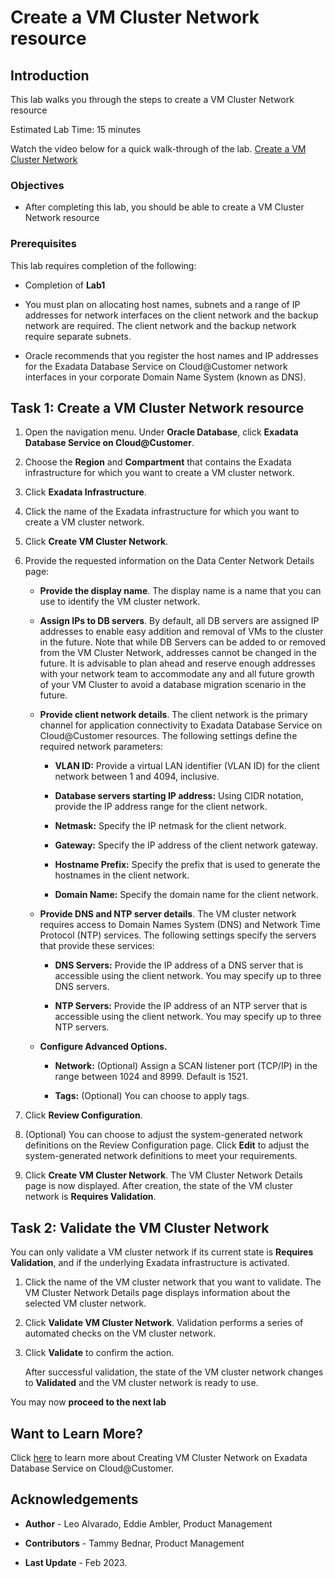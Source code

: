 
# Create a VM Cluster Network resource


## Introduction

This lab walks you through the steps to create a VM Cluster Network resource

Estimated Lab Time: 15 minutes

Watch the video below for a quick walk-through of the lab.
[Create a VM Cluster Network](youtube:5gaKF1ewyRg)




### Objectives

-   After completing this lab, you should be able to create a VM Cluster Network resource


### Prerequisites

This lab requires completion of the following:

* Completion of **Lab1**

* You must plan on allocating host names, subnets and a range of IP addresses for network interfaces on the client network and the backup network are required. The client network and the backup network require separate subnets.

* Oracle recommends that you register the host names and IP addresses for the Exadata Database Service on Cloud@Customer network interfaces in your corporate Domain Name System (known as DNS).



## Task 1: Create a VM Cluster Network resource

1. Open the navigation menu. Under **Oracle Database**, click **Exadata Database Service on Cloud@Customer**.

2. Choose the **Region** and **Compartment** that contains the Exadata infrastructure for which you want to create a VM cluster network.

3. Click **Exadata Infrastructure**.

4. Click the name of the Exadata infrastructure for which you want to create a VM cluster network.

5. Click **Create VM Cluster Network**.

6. Provide the requested information on the Data Center Network Details page:

    * **Provide the display name**. The display name is a name that you can use to identify the VM cluster network.

    * **Assign IPs to DB servers**. By default, all DB servers are assigned IP addresses to enable easy addition and removal of VMs to the cluster in the future. Note that while DB Servers can be added to or removed from the VM Cluster Network, addresses cannot be changed in the future. It is advisable to plan ahead and reserve enough addresses with your network team to accommodate any and all future growth of your VM Cluster to avoid a database migration scenario in the future.

    * **Provide client network details**. The client network is the primary channel for application connectivity to Exadata Database Service on Cloud@Customer resources. The following settings define the required network parameters:

        * **VLAN ID:** Provide a virtual LAN identifier (VLAN ID) for the client network between 1 and 4094, inclusive.

        * **Database servers starting IP address:** Using CIDR notation, provide the IP address range for the client network.

        * **Netmask:** Specify the IP netmask for the client network.

        * **Gateway:** Specify the IP address of the client network gateway.

        * **Hostname Prefix:** Specify the prefix that is used to generate the hostnames in the client network.

        * **Domain Name:** Specify the domain name for the client network.

    * **Provide DNS and NTP server details**. The VM cluster network requires access to Domain Names System (DNS) and Network Time Protocol (NTP) services. The following settings specify the servers that provide these services:

        * **DNS Servers:** Provide the IP address of a DNS server that is accessible using the client network. You may specify up to three DNS servers.

        * **NTP Servers:** Provide the IP address of an NTP server that is accessible using the client network. You may specify up to three NTP servers.

    * **Configure Advanced Options.**

        * **Network:** (Optional) Assign a SCAN listener port (TCP/IP) in the range between 1024 and 8999. Default is 1521.

        * **Tags:** (Optional) You can choose to apply tags.

7. Click **Review Configuration**.

8. (Optional) You can choose to adjust the system-generated network definitions on the Review Configuration page. Click **Edit** to adjust the system-generated network definitions to meet your requirements.

9. Click **Create VM Cluster Network**. The VM Cluster Network Details page is now displayed. After creation, the state of the VM cluster network is **Requires Validation**.


## Task 2: Validate the VM Cluster Network

You can only validate a VM cluster network if its current state is **Requires Validation**, and if the underlying Exadata infrastructure is activated.

1. Click the name of the VM cluster network that you want to validate. The VM Cluster Network Details page displays information about the selected VM cluster network.

2. Click **Validate VM Cluster Network**. Validation performs a series of automated checks on the VM cluster network.

3. Click **Validate** to confirm the action.

    After successful validation, the state of the VM cluster network changes to **Validated** and the VM cluster network is ready to use.


You may now **proceed to the next lab**



## Want to Learn More?

Click [here](https://docs.public.oneportal.content.oci.oraclecloud.com/en-us/iaas/exadata/doc/ecc-setting-up-the-network.html) to learn more about Creating VM Cluster Network on Exadata Database Service on Cloud@Customer.

## Acknowledgements

* **Author** - Leo Alvarado, Eddie Ambler, Product Management

* **Contributors** - Tammy Bednar, Product Management

* **Last Update** - Feb 2023.
